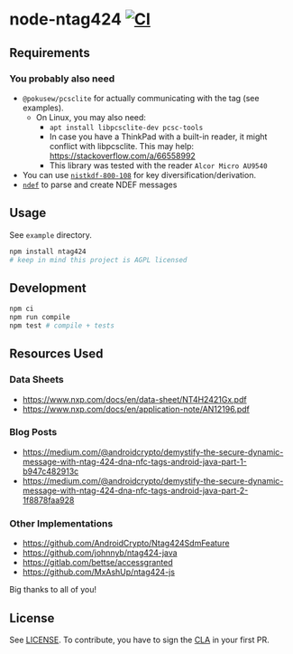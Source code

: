 # node-ntag424 [![CI](https://github.com/nikeee/node-ntag424/actions/workflows/CI.yaml/badge.svg)](https://github.com/nikeee/node-ntag424/actions/workflows/CI.yaml)

## Requirements

### You probably also need
- `@pokusew/pcsclite` for actually communicating with the tag (see examples).
  - On Linux, you may also need:
    - `apt install libpcsclite-dev pcsc-tools`
    - In case you have a ThinkPad with a built-in reader, it might conflict with libpcsclite. This may help: https://stackoverflow.com/a/66558992
    - This library was tested with the reader `Alcor Micro AU9540`
- You can use [`nistkdf-800-108`](https://github.com/nikeee/nistkdf-800-108) for key diversification/derivation.
- [`ndef`](https://github.com/don/ndef-js) to parse and create NDEF messages

## Usage
See `example` directory.
```sh
npm install ntag424
# keep in mind this project is AGPL licensed
```

## Development
```sh
npm ci
npm run compile
npm test # compile + tests
```

## Resources Used
### Data Sheets
- https://www.nxp.com/docs/en/data-sheet/NT4H2421Gx.pdf
- https://www.nxp.com/docs/en/application-note/AN12196.pdf

### Blog Posts
- https://medium.com/@androidcrypto/demystify-the-secure-dynamic-message-with-ntag-424-dna-nfc-tags-android-java-part-1-b947c482913c
- https://medium.com/@androidcrypto/demystify-the-secure-dynamic-message-with-ntag-424-dna-nfc-tags-android-java-part-2-1f8878faa928

### Other Implementations
- https://github.com/AndroidCrypto/Ntag424SdmFeature
- https://github.com/johnnyb/ntag424-java
- https://gitlab.com/bettse/accessgranted
- https://github.com/MxAshUp/ntag424-js

Big thanks to all of you!

## License
See [LICENSE](./LICENSE). To contribute, you have to sign the [CLA](./CLA.md) in your first PR.
